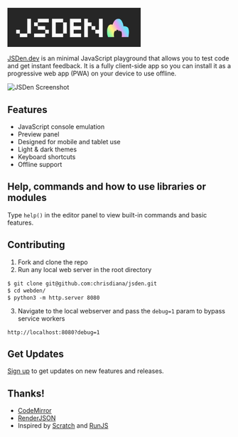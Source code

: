 
<a href="https://jsden.dev" target="_blank"><img src="img/brand.jpg" width="300px" alt="JSDen"/></a>

[JSDen.dev](https://jsden.dev) is an minimal JavaScript playground that allows you to
test code and get instant feedback. It is a fully client-side app so you can install
it as a progressive web app (PWA) on your device to use offline.

![JSDen Screenshot](img/ipad-1.png)


## Features

* JavaScript console emulation
* Preview panel
* Designed for mobile and tablet use
* Light & dark themes
* Keyboard shortcuts
* Offline support


## Help, commands and how to use libraries or modules

Type `help()` in the editor panel to view built-in commands and basic features.


## Contributing

1. Fork and clone the repo
2. Run any local web server in the root directory

```
$ git clone git@github.com:chrisdiana/jsden.git
$ cd webden/
$ python3 -m http.server 8080
```

3. Navigate to the local webserver and pass the `debug=1` param to bypass service workers

```
http://localhost:8080?debug=1
```


## Get Updates

[Sign up](http://eepurl.com/gntUvf) to get updates on new features and releases.


## Thanks!

* [CodeMirror](https://codemirror.net/)
* [RenderJSON](https://github.com/caldwell/renderjson)
* Inspired by [Scratch](https://hole.dev/scratch/) and [RunJS](https://runjs.app/)

